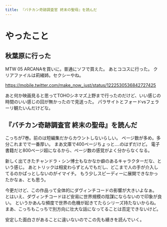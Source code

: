 ```yaml
---
title: 『バチカン奇跡調査官 終末の聖母』を読んだ
---
```


# やったこと

## 秋葉原に行った

MTW 05 ARCANAを買いに。普通にソフで買えた。
あとココスに行った。
クリアファイルは莉緒姉。セクシーやね。

<https://mobile.twitter.com/make_now_just/status/1222530536842727425>

あと何か映画見ると思ってTOHOシネマズ上野まで行ったのだけど、いい感じの時間のいい感じの回が無かったので見送った。
パラサイトとフォードvsフェラーリ観たいんだけどな。

## 『バチカン奇跡調査官 終末の聖母』を読んだ

こっちが7巻。前のは短編集だからカウントしないらしい。
ページ数が多め。多分これまでで一番厚い。
まあ文庫で400ページちょっと‥‥のはずだけど。
電子書籍だと800ページ超になるから、ページ数の感覚がよく分からなくなる。

新しく出てきたチャンドラ・シン博士もなかなか癖のあるキャラクターだな、という感じ。
あとトリックは相変わらずとんでもだし、どこまで人の手が介入してるのかぱっとしないのがイマイチ。
もう少しスピーディーに展開できなかったかなぁ、とも思う。

今更だけど、この作品って全体的にダヴィンチコードの影響が大きいよなぁ。
とはいえ、ダヴィンチコードほど安易に世界規模の陰謀にならないので印象が良い。
というかあんな頻度で世界の危機が起きてたらシリーズ持たないからね。
まあ、こっちもこっちで別方向に壮大な話になってることは否定できないけど。

安定した面白さがあることに違いないのでこの先も續きを読んでいく。
